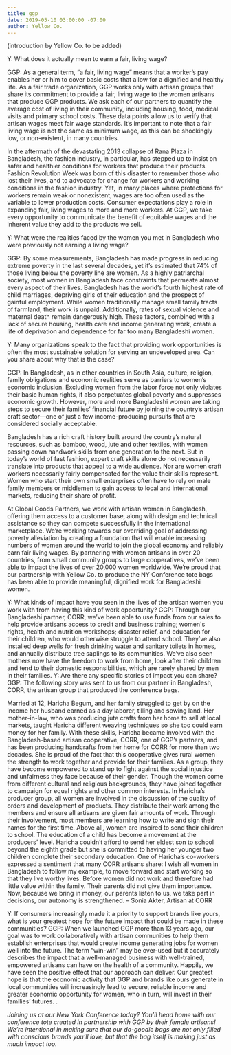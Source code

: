 ```yaml
---
title: ggp
date: 2019-05-10 03:00:00 -07:00
author: Yellow Co.
---
```


(introduction by Yellow Co. to be added)

Y: What does it actually mean to earn a fair, living wage? 

GGP:
As a general term, “a fair, living wage” means that a worker’s pay enables her or him to cover basic costs that allow for a dignified and healthy life. As a fair trade organization, GGP works only with artisan groups that share its commitment to provide a fair, living wage to the women artisans that produce GGP products. We ask each of our partners to quantify the average cost of living in their community, including housing, food, medical visits and primary school costs. These data points allow us to verify that artisan wages meet fair wage standards. It’s important to note that a fair living wage is not the same as minimum wage, as this can be shockingly low, or non-existent, in many countries.
 
In the aftermath of the devastating 2013 collapse of Rana Plaza in Bangladesh, the fashion industry, in particular, has stepped up to insist on safer and healthier conditions for workers that produce their products. Fashion Revolution Week was born of this disaster to remember those who lost their lives, and to advocate for change for workers and working conditions in the fashion industry. Yet, in many places where protections for workers remain weak or nonexistent, wages are too often used as the variable to lower production costs. Consumer expectations play a role in expanding fair, living wages to more and more workers. At GGP, we take every opportunity to communicate the benefit of equitable wages and the inherent value they add to the products we sell. 

Y: What were the realities faced by the women you met in Bangladesh who were previously not earning a living wage? 

GGP: By some measurements, Bangladesh has made progress in reducing extreme poverty in the last several decades, yet it’s estimated that 74% of those living below the poverty line are women. As a highly patriarchal society, most women in Bangladesh face constraints that permeate almost every aspect of their lives. Bangladesh has the world’s fourth highest rate of child marriages, depriving girls of their education and the prospect of gainful employment. While women traditionally manage small family tracts of farmland, their work is unpaid. Additionally, rates of sexual violence and maternal death remain dangerously high. These factors, combined with a lack of secure housing, health care and income generating work, create a life of deprivation and dependence for far too many Bangladeshi women. 

Y: Many organizations speak to the fact that providing work opportunities is often the most sustainable solution for serving an undeveloped area. Can you share about why that is the case? 

GGP: 
In Bangladesh, as in other countries in South Asia, culture, religion, family obligations and economic realities serve as barriers to women’s economic inclusion. Excluding women from the labor force not only violates their basic human rights, it also perpetuates global poverty and suppresses economic growth. However, more and more Bangladeshi women are taking steps to secure their families’ financial future by joining the country’s artisan craft sector—one of just a few income-producing pursuits that are considered socially acceptable. 

Bangladesh has a rich craft history built around the country’s natural resources, such as bamboo, wood, jute and other textiles, with women passing down handwork skills from one generation to the next. But in today’s world of fast fashion, expert craft skills alone do not necessarily translate into products that appeal to a wide audience. Nor are women craft workers necessarily fairly compensated for the value their skills represent. Women who start their own small enterprises often have to rely on male family members or middlemen to gain access to local and international markets, reducing their share of profit. 

At Global Goods Partners, we work with artisan women in Bangladesh, offering them access to a customer base, along with design and technical assistance so they can compete successfully in the international marketplace. We’re working towards our overriding goal of addressing poverty alleviation by creating a foundation that will enable increasing numbers of women around the world to join the global economy and reliably earn fair living wages. By partnering with women artisans in over 20 countries, from small community groups to large cooperatives, we’ve been able to impact the lives of over 20,000 women worldwide. We’re proud that our partnership with Yellow Co. to produce the NY Conference tote bags has been able to provide meaningful, dignified work for Bangladeshi women.
 
Y: What kinds of impact have you seen in the lives of the artisan women you work with from having this kind of work opportunity? 
GGP: 
Through our Bangladeshi partner, CORR, we’ve been able to use funds from our sales to help provide artisans access to credit and business training; women's rights, health and nutrition workshops; disaster relief, and education for their children, who would otherwise struggle to attend school. They’ve also installed deep wells for fresh drinking water and sanitary toilets in homes, and annually distribute tree saplings to its communities. We’ve also seen mothers now have the freedom to work from home, look after their children and tend to their domestic responsibilities, which are rarely shared by men in their families. 
Y: Are there any specific stories of impact you can share? 
GGP:  The following story was sent to us from our partner in Bangladesh, CORR, the artisan group that produced the conference bags. 

Married at 12, Haricha Begum, and her family struggled to get by on the income her husband earned as a day laborer, tilling and sowing land. Her mother-in-law, who was producing jute crafts from her home to sell at local markets, taught Haricha different weaving techniques so she too could earn money for her family. 
With these skills, Haricha became involved with the Bangladesh-based artisan cooperative, CORR, one of GGP’s partners, and has been producing handcrafts from her home for CORR for more than two decades. She is proud of the fact that this cooperative gives rural women the strength to work together and provide for their families. As a group, they have become empowered to stand up to fight against the social injustice and unfairness they face because of their gender. Though the women come from different cultural and religious backgrounds, they have joined together to campaign for equal rights and other common interests.
In Haricha’s producer group, all women are involved in the discussion of the quality of orders and development of products. They distribute their work among the members and ensure all artisans are given fair amounts of work. Through their involvement, most members are learning how to write and sign their names for the first time. Above all, women are inspired to send their children to school. The education of a child has become a movement at the producers’ level.  Haricha couldn’t afford to send her eldest son to school beyond the eighth grade but she is committed to having her younger two children complete their secondary education. 
One of Haricha’s co-workers expressed a sentiment that many CORR artisans share: 
I wish all women in Bangladesh to follow my example, to move forward and start working so that they live worthy lives. Before women did not work and therefore had little value within the family. Their parents did not give them importance. Now, because we bring in money, our parents listen to us, we take part in decisions, our autonomy is strengthened. – Sonia Akter, Artisan at CORR
  
Y: If consumers increasingly made it a priority to support brands like yours, what is your greatest hope for the future impact that could be made in these communities?
GGP: When we launched GGP more than 13 years ago, our goal was to work collaboratively with artisan communities to help them establish enterprises that would create income generating jobs for women well into the future. The term “win-win” may be over-used but it accurately describes the impact that a well-managed business with well-trained, empowered artisans can have on the health of a community. Happily, we have seen the positive effect that our approach can deliver. Our greatest hope is that the economic activity that GGP and brands like ours generate in local communities will increasingly lead to secure, reliable income and greater economic opportunity for women, who in turn, will invest in their families’ futures. . 

 
_Joining us at our New York Conference today? You’ll head home with our conference tote created in partnership with GGP by their female artisans! We’re intentional in making sure that our do-goodie bags are not only filled with conscious brands you’ll love, but that the bag itself is making just as much impact too._